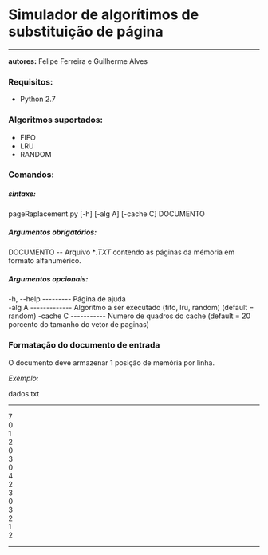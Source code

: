 # Simulador de algorítimos de substituição de página
---
**autores:** Felipe Ferreira e Guilherme Alves
  
  
  ### Requisitos:
  + Python 2.7
 

### Algoritmos suportados:
+ FIFO
+ LRU
+ RANDOM

### Comandos:

##### sintaxe:
pageRaplacement.py [-h] [-alg A] [-cache C] DOCUMENTO

##### Argumentos obrigatórios:
  DOCUMENTO  --  Arquivo **.TXT* contendo as páginas da mémoria em formato alfanumérico.

##### Argumentos opcionais:  
  -h, --help --------- Página de ajuda  
  -alg A ------------- Algoritmo a ser executado (fifo, lru, random) (default = random)
  -cache C ----------- Numero de quadros do cache (default = 20 porcento do tamanho do vetor de paginas)
  
### Formatação do documento de entrada
O documento deve armazenar 1 posição de memória por linha.  
  
  *Exemplo:*

dados.txt  

---
7  
0  
1  
2  
0  
3  
0  
4  
2  
3  
0  
3  
2  
1  
2    

---